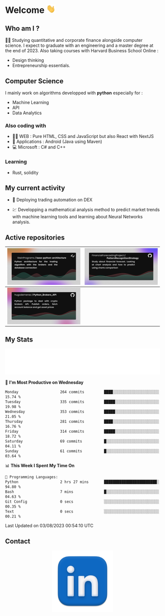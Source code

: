 # Welcome <img src="assets/hello.gif" width="30px"/>

## Who am I ?

:man_student: Studying quantitative and corporate finance alongside computer science.
I expect to graduate with an engineering and a master degree at the end of 2023.
Also taking courses with Harvard Business School Online :

* Design thinking
* Entrepreneurship essentials.

## Computer Science

I mainly work on algorithms developped with **python** especially for :

* Machine Learning
* API
* Data Analytics

### Also coding with

* :man_technologist: WEB : Pure HTML, CSS and JavaScript but also React with NextJS
* :iphone: Applications : Android (Java using Maven)
* :computer: Microsoft : C# and C++

### Learning

* Rust, solidity

## My current activity

* :rocket: Deploying trading automation on DEX

* :chart: Developping a mathematical analysis method to predict market trends with machine learning tools and learning about Neural Networks analysis.

## Active repositories

|[![Python Trading Algorithm](assets/base_python_architecture.png)](https://github.com/SteinPrograms/base-python-architecture)|[![Quantitative Prediction](assets/pattern_recognition_strategy.png)](https://github.com/FinancialForecastingProject/PatternRecognitionStrategy.git)|
| ------------- | ------------- |
|[![Broker SDK](assets/python_brokers_api.png)](https://github.com/hugodemenez/Python_Brokers_API)||

## My Stats

<p align=center>
<img src="metrics.plugin.wakatime.svg" alt="Metrics">
</p>

<!--START_SECTION:waka-->
📅 **I'm Most Productive on Wednesday** 

```text
Monday                   264 commits         ████░░░░░░░░░░░░░░░░░░░░░   15.74 % 
Tuesday                  335 commits         █████░░░░░░░░░░░░░░░░░░░░   19.98 % 
Wednesday                353 commits         █████░░░░░░░░░░░░░░░░░░░░   21.05 % 
Thursday                 281 commits         ████░░░░░░░░░░░░░░░░░░░░░   16.76 % 
Friday                   314 commits         █████░░░░░░░░░░░░░░░░░░░░   18.72 % 
Saturday                 69 commits          █░░░░░░░░░░░░░░░░░░░░░░░░   04.11 % 
Sunday                   61 commits          █░░░░░░░░░░░░░░░░░░░░░░░░   03.64 % 
```


📊 **This Week I Spent My Time On** 

```text
💬 Programming Languages: 
Python                   2 hrs 27 mins       ████████████████████████░   94.80 % 
Bash                     7 mins              █░░░░░░░░░░░░░░░░░░░░░░░░   04.63 % 
Git Config               0 secs              ░░░░░░░░░░░░░░░░░░░░░░░░░   00.35 % 
Text                     0 secs              ░░░░░░░░░░░░░░░░░░░░░░░░░   00.21 % 
```


 Last Updated on 03/08/2023 00:54:10 UTC
<!--END_SECTION:waka-->

## Contact

<p align=center >
<a href="https://www.linkedin.com/in/hugo-demenez/">
<picture>
  <source media="(prefers-color-scheme: dark)" srcset="assets/linkedin_light.png">
  <img height="200px" width="200px" alt="Linkedin link" src="assets/linkedin.png">
</picture>
</a>
</p>
